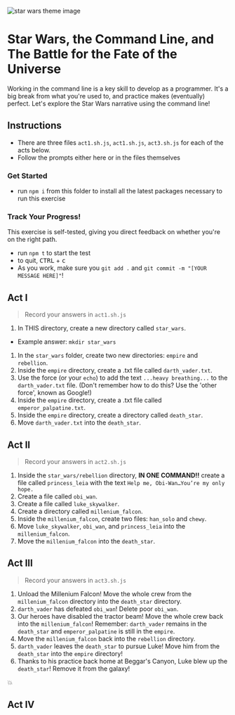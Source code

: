 ![star wars theme image](https://i.ytimg.com/vi/SBW95uQM45U/hqdefault.jpg)

# Star Wars, the Command Line, and The Battle for the Fate of the Universe

Working in the command line is a key skill to develop as a programmer. It's a big break from what you're used to, and practice makes (eventually) perfect. Let's explore the Star Wars narrative using the command line!

## Instructions
* There are three files `act1.sh.js`, `act1.sh.js`, `act3.sh.js` for each of the acts below. 
* Follow the prompts either here or in the files themselves

### Get Started

* run `npm i` from this folder to install all the latest packages necessary to run this exercise

### Track Your Progress!
This exercise is self-tested, giving you direct feedback on whether you're on the right path. 

* run `npm t` to start the test
* to quit, <kbd>CTRL</kbd> + <kbd>c</kbd>
* As you work, make sure you `git add .` and `git commit -m "[YOUR MESSAGE HERE]"`!


## Act I
> Record your answers in `act1.sh.js`

1. In THIS directory, create a new directory called `star_wars`.
  - Example answer: `mkdir star_wars`
1. In the `star_wars` folder, create two new directories: `empire` and `rebellion`.
1. Inside the `empire` directory, create a .txt file called `darth_vader.txt`.
1. Use the force (or your `echo`) to add the text `...heavy breathing...` to the `darth_vader.txt` file. (Don't remember how to do this? Use the 'other force', known as Google!)
1. Inside the `empire` directory, create a .txt file called `emperor_palpatine.txt`.
1. Inside the `empire` directory, create a directory called `death_star`.
1. Move `darth_vader.txt` into the `death_star`.

## Act II
> Record your answers in `act2.sh.js`

1. Inside the `star_wars/rebellion` directory, **IN ONE COMMAND!!** create a file called `princess_leia` with the text `Help me, Obi-Wan…You’re my only hope.`
1. Create a file called `obi_wan`.
1. Create a file called `luke_skywalker`.
1. Create a directory called `millenium_falcon`.
1. Inside the `millenium_falcon`, create two files: `han_solo` and `chewy`.
1. Move `luke_skywalker`, `obi_wan`, and `princess_leia` into the `millenium_falcon`.
1. Move the `millenium_falcon` into the `death_star`.

## Act III
> Record your answers in `act3.sh.js`


1. Unload the Millenium Falcon! Move the whole crew from the `millenium_falcon` directory into the `death_star` directory.
1. `darth_vader` has defeated `obi_wan`! Delete poor `obi_wan`.
1. Our heroes have disabled the tractor beam! Move the whole crew back into the `millenium_falcon`! Remember: `darth_vader` remains in the `death_star` and `emperor_palpatine` is still in the `empire`.
1. Move the `millenium_falcon` back into the `rebellion` directory.
1. `darth_vader` leaves the `death_star` to pursue Luke! Move him from the `death_star` into the `empire` directory!
1. Thanks to his practice back home at Beggar's Canyon, Luke blew up the `death_star`! Remove it from the galaxy!

 :boom:

## Act IV
